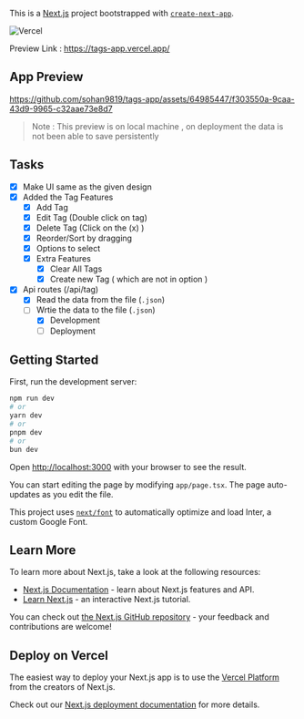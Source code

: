 This is a [Next.js](https://nextjs.org/) project bootstrapped with [`create-next-app`](https://github.com/vercel/next.js/tree/canary/packages/create-next-app).

![Vercel](https://therealsujitk-vercel-badge.vercel.app/?app=notes-app-tuo1)

Preview Link : https://tags-app.vercel.app/

## App Preview

https://github.com/sohan9819/tags-app/assets/64985447/f303550a-9caa-43d9-9965-c32aae73e8d7

> Note : This preview is on local machine , on deployment the data is not been able to save persistently

## Tasks

- [x] Make UI same as the given design
- [x] Added the Tag Features
  - [x] Add Tag
  - [x] Edit Tag (Double click on tag)
  - [x] Delete Tag (Click on the (x) )
  - [x] Reorder/Sort by dragging
  - [x] Options to select
  - [x] Extra Features
    - [x] Clear All Tags
    - [x] Create new Tag ( which are not in option )
- [x] Api routes (/api/tag)
  - [x] Read the data from the file (`.json`)
  - [ ] Wrtie the data to the file (`.json`)
    - [x] Development
    - [ ] Deployment

## Getting Started

First, run the development server:

```bash
npm run dev
# or
yarn dev
# or
pnpm dev
# or
bun dev
```

Open [http://localhost:3000](http://localhost:3000) with your browser to see the result.

You can start editing the page by modifying `app/page.tsx`. The page auto-updates as you edit the file.

This project uses [`next/font`](https://nextjs.org/docs/basic-features/font-optimization) to automatically optimize and load Inter, a custom Google Font.

## Learn More

To learn more about Next.js, take a look at the following resources:

- [Next.js Documentation](https://nextjs.org/docs) - learn about Next.js features and API.
- [Learn Next.js](https://nextjs.org/learn) - an interactive Next.js tutorial.

You can check out [the Next.js GitHub repository](https://github.com/vercel/next.js/) - your feedback and contributions are welcome!

## Deploy on Vercel

The easiest way to deploy your Next.js app is to use the [Vercel Platform](https://vercel.com/new?utm_medium=default-template&filter=next.js&utm_source=create-next-app&utm_campaign=create-next-app-readme) from the creators of Next.js.

Check out our [Next.js deployment documentation](https://nextjs.org/docs/deployment) for more details.
